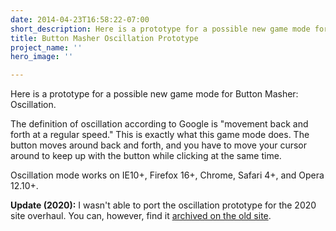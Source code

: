```yaml
---
date: 2014-04-23T16:58:22-07:00
short_description: Here is a prototype for a possible new game mode for Button Masher.
title: Button Masher Oscillation Prototype
project_name: ''
hero_image: ''

---
```

Here is a prototype for a possible new game mode for Button Masher: Oscillation.

The definition of oscillation according to Google is "movement back and forth at a regular speed." This is exactly what this game mode does. The button moves around back and forth, and you have to move your cursor around to keep up with the button while clicking at the same time.

Oscillation mode works on IE10+, Firefox 16+, Chrome, Safari 4+, and Opera 12.10+.

**Update (2020):** I wasn't able to port the oscillation prototype for the 2020 site overhaul. You can, however, find it [archived on the old site](https://old.gamesbytim.com/2014/04/button-masher-oscillation-prototype.html).